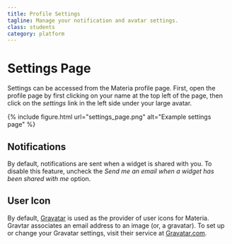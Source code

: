 ```yaml
---
title: Profile Settings
tagline: Manage your notification and avatar settings.
class: students
category: platform
---
```

# Settings Page

Settings can be accessed from the Materia profile page. First, open the profile page by first clicking on your name at the top left of the page, then click on the *settings* link in the left side under your large avatar.

{% include figure.html
	url="settings_page.png"
	alt="Example settings page"
%}

## Notifications

By default, notifications are sent when a widget is shared with you. To disable this feature, uncheck the *Send me an email when a widget has been shared with me* option.

## User Icon

By default, [Gravatar](http://en.gravatar.com/) is used as the provider of user icons for Materia. Gravtar associates an email address to an image (or, a gravatar). To set up or change your Gravatar settings, visit their service at [Gravatar.com](http://en.gravatar.com/).
